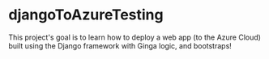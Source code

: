 # djangoToAzureTesting
This project's goal is to learn how to deploy a web app (to the Azure Cloud) 
built using the Django framework with Ginga logic, and bootstraps!